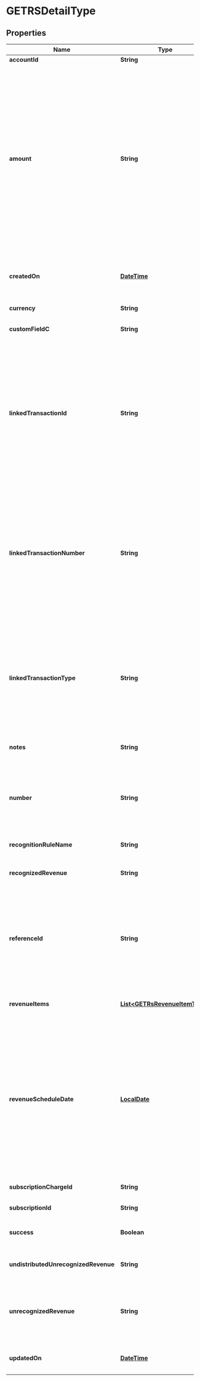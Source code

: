 
# GETRSDetailType

## Properties
Name | Type | Description | Notes
------------ | ------------- | ------------- | -------------
**accountId** | **String** | An account ID.  |  [optional]
**amount** | **String** | The revenue schedule amount, which is the sum of all revenue items. This field cannot be null and must be formatted based on the currency, such as &#x60;JPY 30&#x60; or &#x60;USD 30.15&#x60;. Test out the currency to ensure you are using the proper formatting otherwise, the response will fail and this error message is returned: &#x60;Allocation amount with wrong decimal places.&#x60;  |  [optional]
**createdOn** | [**DateTime**](DateTime.md) | The date when the record was created in &#x60;YYYY-MM-DD HH:MM:SS&#x60; format.  |  [optional]
**currency** | **String** | The type of currency used.  |  [optional]
**customFieldC** | **String** | Any custom fields defined for this object.  |  [optional]
**linkedTransactionId** | **String** | The linked transaction ID for billing transactions. This field is used for all rules except the custom unlimited or manual recognition rule models. If using the custom unlimited rule model, then the field value must be null. If the field is not null, then the referenceId field must be null.   |  [optional]
**linkedTransactionNumber** | **String** | The number for the linked invoice item or invoice item adjustment transaction. This field is used for all rules except the custom unlimited or manual recognition rule models.  If using the custom unlimited or manual recognition rule models, then the field value is null.   |  [optional]
**linkedTransactionType** | **String** | The type of linked transaction for billing transactions, which can be invoice item or invoice item adjustment. This field is used for all rules except the custom unlimited or manual recognition rule models.  |  [optional]
**notes** | **String** | Additional information about this record.  |  [optional]
**number** | **String** | Revenue schedule number. The revenue schedule number is always prefixed with \&quot;RS\&quot;, for example, \&quot;RS-00000001\&quot;.  |  [optional]
**recognitionRuleName** | **String** | The name of the recognition rule.  |  [optional]
**recognizedRevenue** | **String** | The revenue that was distributed in a closed accounting period.  |  [optional]
**referenceId** | **String** | Reference ID is used only in the custom unlimited rule to create a revenue schedule. In this scenario, the revenue schedule is not linked to an invoice item or invoice item adjustment.  |  [optional]
**revenueItems** | [**List&lt;GETRsRevenueItemType&gt;**](GETRsRevenueItemType.md) | Revenue items are listed in ascending order by the accounting period start date.  |  [optional]
**revenueScheduleDate** | [**LocalDate**](LocalDate.md) | The effective date of the revenue schedule. For example, the revenue schedule date for bookings-based revenue recognition is typically set to the order date or contract date.  The date cannot be in a closed accounting period. The date must be in the &#x60;YYYY-MM-DD&#x60; format.  |  [optional]
**subscriptionChargeId** | **String** | The original subscription charge ID.  |  [optional]
**subscriptionId** | **String** | The original subscription ID.  |  [optional]
**success** | **Boolean** | Returns &#x60;true&#x60; if the request was processed successfully.  |  [optional]
**undistributedUnrecognizedRevenue** | **String** | Revenue in the open-ended accounting period.  |  [optional]
**unrecognizedRevenue** | **String** | Revenue distributed in all open accounting periods, which includes the open-ended accounting period.  |  [optional]
**updatedOn** | [**DateTime**](DateTime.md) | The date when the revenue automation start date was set.  |  [optional]



